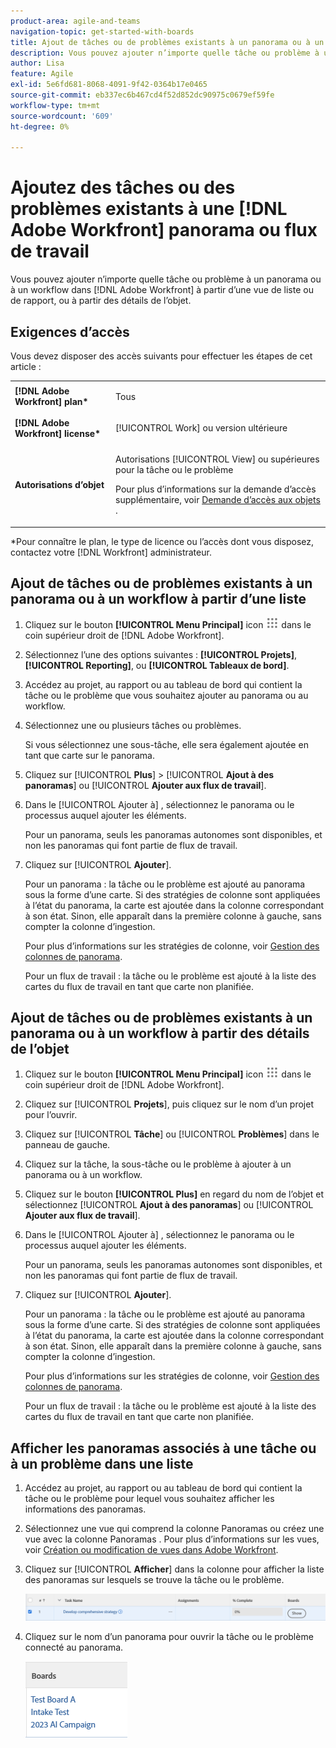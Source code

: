 ```yaml
---
product-area: agile-and-teams
navigation-topic: get-started-with-boards
title: Ajout de tâches ou de problèmes existants à un panorama ou à un workflow Adobe Workfront
description: Vous pouvez ajouter n’importe quelle tâche ou problème à un panorama dans Adobe Workfront à partir d’une vue de liste ou de rapport.
author: Lisa
feature: Agile
exl-id: 5e6fd681-8068-4091-9f42-0364b17e0465
source-git-commit: eb337ec6b467cd4f52d852dc90975c0679ef59fe
workflow-type: tm+mt
source-wordcount: '609'
ht-degree: 0%

---
```


# Ajoutez des tâches ou des problèmes existants à une [!DNL Adobe Workfront] panorama ou flux de travail

Vous pouvez ajouter n’importe quelle tâche ou problème à un panorama ou à un workflow dans [!DNL Adobe Workfront] à partir d’une vue de liste ou de rapport, ou à partir des détails de l’objet.

## Exigences d’accès

Vous devez disposer des accès suivants pour effectuer les étapes de cet article :

<table style="table-layout:auto">
 <col>
 <col>
 <tbody>
  <tr>
   <td role="rowheader"><strong>[!DNL Adobe Workfront] plan*</strong></td>
   <td> <p>Tous</p> </td>
  </tr>
  <tr>
   <td role="rowheader"><strong>[!DNL Adobe Workfront] license*</strong></td>
   <td> <p>[!UICONTROL Work] ou version ultérieure</p> </td>
  </tr>
  <tr>
   <td role="rowheader"><strong>Autorisations d’objet</strong></td>
   <td> <p>Autorisations [!UICONTROL View] ou supérieures pour la tâche ou le problème</p> <p>Pour plus d’informations sur la demande d’accès supplémentaire, voir <a href="/help/quicksilver/workfront-basics/grant-and-request-access-to-objects/request-access.md" class="MCXref xref">Demande d’accès aux objets </a>.</p> </td>
  </tr>
 </tbody>
</table>

&#42;Pour connaître le plan, le type de licence ou l’accès dont vous disposez, contactez votre [!DNL Workfront] administrateur.

## Ajout de tâches ou de problèmes existants à un panorama ou à un workflow à partir d’une liste

1. Cliquez sur le bouton **[!UICONTROL Menu Principal]** icon ![](assets/main-menu-icon.png) dans le coin supérieur droit de [!DNL Adobe Workfront].
1. Sélectionnez l’une des options suivantes : **[!UICONTROL Projets]**, **[!UICONTROL Reporting]**, ou **[!UICONTROL Tableaux de bord]**.
1. Accédez au projet, au rapport ou au tableau de bord qui contient la tâche ou le problème que vous souhaitez ajouter au panorama ou au workflow.
1. Sélectionnez une ou plusieurs tâches ou problèmes.

   Si vous sélectionnez une sous-tâche, elle sera également ajoutée en tant que carte sur le panorama.

1. Cliquez sur [!UICONTROL **Plus**] > [!UICONTROL **Ajout à des panoramas**] ou [!UICONTROL **Ajouter aux flux de travail**].
1. Dans le [!UICONTROL Ajouter à] , sélectionnez le panorama ou le processus auquel ajouter les éléments.

   Pour un panorama, seuls les panoramas autonomes sont disponibles, et non les panoramas qui font partie de flux de travail.

1. Cliquez sur [!UICONTROL **Ajouter**].

   Pour un panorama : la tâche ou le problème est ajouté au panorama sous la forme d’une carte. Si des stratégies de colonne sont appliquées à l’état du panorama, la carte est ajoutée dans la colonne correspondant à son état. Sinon, elle apparaît dans la première colonne à gauche, sans compter la colonne d’ingestion.

   Pour plus d’informations sur les stratégies de colonne, voir [Gestion des colonnes de panorama](/help/quicksilver/agile/get-started-with-boards/manage-board-columns.md).

   Pour un flux de travail : la tâche ou le problème est ajouté à la liste des cartes du flux de travail en tant que carte non planifiée.

## Ajout de tâches ou de problèmes existants à un panorama ou à un workflow à partir des détails de l’objet

1. Cliquez sur le bouton **[!UICONTROL Menu Principal]** icon ![](assets/main-menu-icon.png) dans le coin supérieur droit de [!DNL Adobe Workfront].
1. Cliquez sur [!UICONTROL **Projets**], puis cliquez sur le nom d’un projet pour l’ouvrir.
1. Cliquez sur [!UICONTROL **Tâche**] ou [!UICONTROL **Problèmes**] dans le panneau de gauche.
1. Cliquez sur la tâche, la sous-tâche ou le problème à ajouter à un panorama ou à un workflow.
1. Cliquez sur le bouton **[!UICONTROL Plus]** en regard du nom de l’objet et sélectionnez [!UICONTROL **Ajout à des panoramas**] ou [!UICONTROL **Ajouter aux flux de travail**].
1. Dans le [!UICONTROL Ajouter à] , sélectionnez le panorama ou le processus auquel ajouter les éléments.

   Pour un panorama, seuls les panoramas autonomes sont disponibles, et non les panoramas qui font partie de flux de travail.

1. Cliquez sur [!UICONTROL **Ajouter**].

   Pour un panorama : la tâche ou le problème est ajouté au panorama sous la forme d’une carte. Si des stratégies de colonne sont appliquées à l’état du panorama, la carte est ajoutée dans la colonne correspondant à son état. Sinon, elle apparaît dans la première colonne à gauche, sans compter la colonne d’ingestion.

   Pour plus d’informations sur les stratégies de colonne, voir [Gestion des colonnes de panorama](/help/quicksilver/agile/get-started-with-boards/manage-board-columns.md).

   Pour un flux de travail : la tâche ou le problème est ajouté à la liste des cartes du flux de travail en tant que carte non planifiée.

## Afficher les panoramas associés à une tâche ou à un problème dans une liste

1. Accédez au projet, au rapport ou au tableau de bord qui contient la tâche ou le problème pour lequel vous souhaitez afficher les informations des panoramas.
1. Sélectionnez une vue qui comprend la colonne Panoramas ou créez une vue avec la colonne Panoramas .
Pour plus d’informations sur les vues, voir [Création ou modification de vues dans Adobe Workfront](/help/quicksilver/reports-and-dashboards/reports/reporting-elements/create-edit-views.md).
1. Cliquez sur [!UICONTROL **Afficher**] dans la colonne pour afficher la liste des panoramas sur lesquels se trouve la tâche ou le problème.

   ![Afficher les panoramas dans la colonne](assets/show-boards-in-column.png)

1. Cliquez sur le nom d’un panorama pour ouvrir la tâche ou le problème connecté au panorama.

   ![Sélectionner un panorama](assets/select-board-in-column.png)
